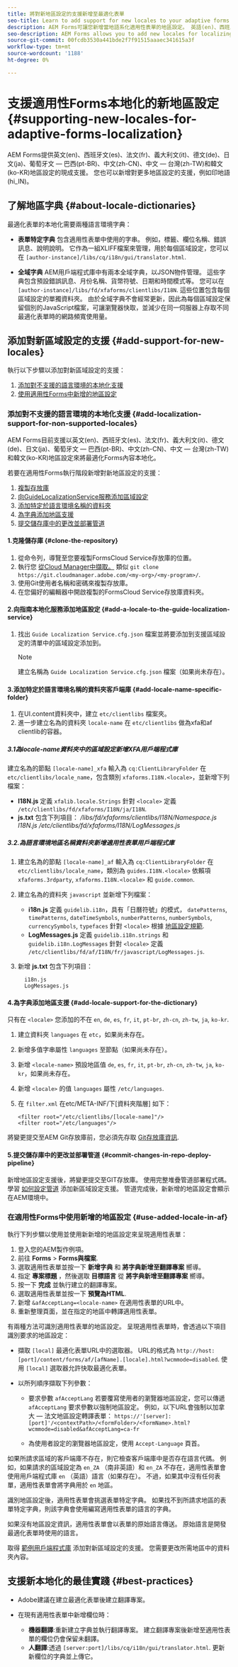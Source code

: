 ```yaml
---
title: 將對新地區設定的支援新增至最適化表單
seo-title: Learn to add support for new locales to your adaptive forms
description: AEM Forms可讓您新增當地語系化適用性表單的地區設定。 英語(en)、西班牙語(es)、法語(fr)、義大利語(it)、德語(de)、日語(ja)、葡萄牙語 — 巴西語(pt-BR)、中文(zh-CN)、中文 — 台灣語(zh-TW)和韓語(ko-KR)地區設定。
seo-description: AEM Forms allows you to add new locales for localizing adaptive forms. We support 10 locales out of the box curently, as  "en","fr","de","ja","pt-br","zh-cn","zh-tw","ko-kr","it","es".
source-git-commit: 00fcdb3530a441bde2f7f91515aaaec341615a3f
workflow-type: tm+mt
source-wordcount: '1188'
ht-degree: 0%

---
```


# 支援適用性Forms本地化的新地區設定 {#supporting-new-locales-for-adaptive-forms-localization}

AEM Forms提供英文(en)、西班牙文(es)、法文(fr)、義大利文(it)、德文(de)、日文(ja)、葡萄牙文 — 巴西(pt-BR)、中文(zh-CN)、中文 — 台灣(zh-TW)和韓文(ko-KR)地區設定的現成支援。 您也可以新增對更多地區設定的支援，例如印地語(hi_IN)。

## 了解地區字典 {#about-locale-dictionaries}

最適化表單的本地化需要兩種語言環境字典：

* **表單特定字典** 包含適用性表單中使用的字串。 例如，標籤、欄位名稱、錯誤訊息、說明說明。 它作為一組XLIFF檔案來管理，用於每個區域設定，您可以在 `[author-instance]/libs/cq/i18n/gui/translator.html`.

* **全域字典** AEM用戶端程式庫中有兩本全域字典，以JSON物件管理。 這些字典包含預設錯誤訊息、月份名稱、貨幣符號、日期和時間模式等。 您可以在 `[author-instance]/libs/fd/xfaforms/clientlibs/I18N`. 這些位置包含每個區域設定的單獨資料夾。 由於全域字典不會經常更新，因此為每個區域設定保留個別的JavaScript檔案，可讓瀏覽器快取，並減少在同一伺服器上存取不同最適化表單時的網路頻寬使用量。

## 添加對新區域設定的支援 {#add-support-for-new-locales}

執行以下步驟以添加對新區域設定的支援：

1. [添加對不支援的語言環境的本地化支援](#add-localization-support-for-non-supported-locales)
1. [使用適用性Forms中新增的地區設定](#use-added-locale-in-af)

### 添加對不支援的語言環境的本地化支援 {#add-localization-support-for-non-supported-locales}

AEM Forms目前支援以英文(en)、西班牙文(es)、法文(fr)、義大利文(it)、德文(de)、日文(ja)、葡萄牙文 — 巴西(pt-BR)、中文(zh-CN)、中文 — 台灣(zh-TW)和韓文(ko-KR)地區設定來將最適化Forms內容本地化。

若要在適用性Forms執行階段新增對新地區設定的支援：

1. [複製存放庫](#clone-the-repository)
1. [向GuideLocalizationService服務添加區域設定](#add-a-locale-to-the-guide-localization-service)
1. [添加特定於語言環境名稱的資料夾](#add-locale-name-specific-folder)
1. [為字典添加地區支援](#add-locale-support-for-the-dictionary)
1. [提交儲存庫中的更改並部署管道](#commit-changes-in-repo-deploy-pipeline)

#### 1.克隆儲存庫 {#clone-the-repository}

1. 從命令列，導覽至您要複製FormsCloud Service存放庫的位置。
1. 執行您 [從Cloud Manager中擷取。](https://experienceleague.adobe.com/docs/experience-manager-cloud-service/content/onboarding/journey/developers.html#accessing-git) 類似 `git clone https://git.cloudmanager.adobe.com/<my-org>/<my-program>/`.
1. 使用Git使用者名稱和密碼來複製存放庫。
1. 在您偏好的編輯器中開啟複製的FormsCloud Service存放庫資料夾。

#### 2.向指南本地化服務添加地區設定 {#add-a-locale-to-the-guide-localization-service}

1. 找出 `Guide Localization Service.cfg.json` 檔案並將要添加到支援區域設定的清單中的區域設定添加到。

   >[!NOTE]
   >
   > 建立名稱為 `Guide Localization Service.cfg.json` 檔案（如果尚未存在）。

#### 3.添加特定於語言環境名稱的資料夾客戶端庫 {#add-locale-name-specific-folder}

1. 在UI.content資料夾中，建立 `etc/clientlibs` 檔案夾。
1. 進一步建立名為的資料夾 `locale-name` 在 `etc/clientlibs` 做為xfa和af clientlib的容器。

##### 3.1為locale-name資料夾中的區域設定新增XFA用戶端程式庫

建立名為的節點 `[locale-name]_xfa` 輸入為 `cq:ClientLibraryFolder` 在 `etc/clientlibs/locale_name`，包含類別 `xfaforms.I18N.<locale>`，並新增下列檔案：

* **I18N.js** 定義 `xfalib.locale.Strings` 針對 `<locale>` 定義 `/etc/clientlibs/fd/xfaforms/I18N/ja/I18N`.
* **js.txt** 包含下列項目：
   */libs/fd/xfaforms/clientlibs/I18N/Namespace.js I18N.js /etc/clientlibs/fd/xfaforms/I18N/LogMessages.js*

##### 3.2.為語言環境地區名稱資料夾新增適用性表單用戶端程式庫

1. 建立名為的節點 `[locale-name]_af` 輸入為 `cq:ClientLibraryFolder` 在 `etc/clientlibs/locale_name`，類別為 `guides.I18N.<locale>` 依賴項 `xfaforms.3rdparty`, `xfaforms.I18N.<locale>` 和 `guide.common`.
1. 建立名為的資料夾 `javascript` 並新增下列檔案：

   * **i18n.js** 定義 `guidelib.i18n`，具有「日曆符號」的模式， `datePatterns`, `timePatterns`, `dateTimeSymbols`, `numberPatterns`, `numberSymbols`, `currencySymbols`, `typefaces` 針對 `<locale>` 根據 [地區設定規範](https://helpx.adobe.com/content/dam/Adobe/specs/xfa_spec_3_3.pdf).
   * **LogMessages.js** 定義 `guidelib.i18n.strings` 和 `guidelib.i18n.LogMessages` 針對 `<locale>` 定義 `/etc/clientlibs/fd/af/I18N/fr/javascript/LogMessages.js`.

1. 新增 **js.txt** 包含下列項目：

   ```
     i18n.js
     LogMessages.js
   ```

#### 4.為字典添加地區支援 {#add-locale-support-for-the-dictionary}

只有在 `<locale>` 您添加的不在 `en`, `de`, `es`, `fr`, `it`, `pt-br`, `zh-cn`, `zh-tw`, `ja`, `ko-kr`.

1. 建立資料夾 `languages` 在 `etc`，如果尚未存在。

1. 新增多值字串屬性 `languages` 至節點（如果尚未存在）。
1. 新增 `<locale-name>` 預設地區值 `de`, `es`, `fr`, `it`, `pt-br`, `zh-cn`, `zh-tw`, `ja`, `ko-kr`，如果尚未存在。

1. 新增 `<locale>` 的值 `languages` 屬性 `/etc/languages`.
1. 在 `filter.xml` 在etc/META-INF/下[資料夾階層] 如下：

   ```
   <filter root="/etc/clientlibs/[locale-name]"/>
   <filter root="/etc/languages"/>
   ```

將變更提交至AEM Git存放庫前，您必須先存取 [Git存放庫資訊](https://experienceleague.adobe.com/docs/experience-manager-cloud-service/content/onboarding/journey/developers.html?lang=en#accessing-git).

#### 5.提交儲存庫中的更改並部署管道 {#commit-changes-in-repo-deploy-pipeline}

新增地區設定支援後，將變更提交至GIT存放庫。 使用完整堆疊管道部署程式碼。 學習 [如何設定管道](https://experienceleague.adobe.com/docs/experience-manager-cloud-service/content/onboarding/journey/developers.html?lang=en#setup-pipeline) 添加新區域設定支援。
管道完成後，新新增的地區設定會顯示在AEM環境中。

### 在適用性Forms中使用新增的地區設定 {#use-added-locale-in-af}

執行下列步驟以使用並使用新新增的地區設定來呈現適用性表單：

1. 登入您的AEM製作例項。
1. 前往 **Forms** >  **Forms與檔案**.
1. 選取適用性表單並按一下 **新增字典** 和 **將字典新增至翻譯專案** 嚮導。
1. 指定 **專案標題** ，然後選取 **目標語言** 從 **將字典新增至翻譯專案** 嚮導。
1. 按一下 **完成** 並執行建立的翻譯專案。
1. 選取適用性表單並按一下 **預覽為HTML**.
1. 新增 `&afAcceptLang=<locale-name>` 在適用性表單的URL中。
1. 重新整理頁面，並在指定的地區中轉譯適用性表單。

有兩種方法可識別適用性表單的地區設定。 呈現適用性表單時，會透過以下項目識別要求的地區設定：

* 擷取 `[local]` 最適化表單URL中的選取器。 URL的格式為 `http://host:[port]/content/forms/af/[afName].[locale].html?wcmmode=disabled`. 使用 `[local]` 選取器允許快取最適化表單。

* 以所列順序擷取下列參數：

   * 要求參數 `afAcceptLang`
若要覆寫使用者的瀏覽器地區設定，您可以傳遞 
`afAcceptLang` 要求參數以強制地區設定。 例如，以下URL會強制以加拿大 — 法文地區設定轉譯表單：
      `https://'[server]:[port]'/<contextPath>/<formFolder>/<formName>.html?wcmmode=disabled&afAcceptLang=ca-fr`

   * 為使用者設定的瀏覽器地區設定，使用 `Accept-Language` 頁首。

如果所請求區域的客戶端庫不存在，則它檢查客戶端庫中是否存在語言代碼。 例如，如果請求的區域設定為 `en_ZA` （南非英語）和 `en_ZA` 不存在，適用性表單會使用用戶端程式庫 `en` （英語）語言（如果存在）。 不過，如果其中沒有任何表單，適用性表單會將字典用於 `en` 地區。


識別地區設定後，適用性表單會挑選表單特定字典。 如果找不到所請求地區的表單特定字典，則該字典會使用編寫適用性表單的語言的字典。

如果沒有地區設定資訊，適用性表單會以表單的原始語言傳送。 原始語言是開發最適化表單時使用的語言。

取得 [範例用戶端程式庫](/help/forms/assets/locale-support-sample.zip) 添加對新區域設定的支援。 您需要更改所需地區中的資料夾內容。

## 支援新本地化的最佳實踐 {#best-practices}

* Adobe建議在建立最適化表單後建立翻譯專案。

* 在現有適用性表單中新增欄位時：
   * **機器翻譯**:重新建立字典並執行翻譯專案。 建立翻譯專案後新增至適用性表單的欄位仍會保留未翻譯。
   * **人翻譯**:透過 `[server:port]/libs/cq/i18n/gui/translator.html`. 更新新欄位的字典並上傳它。
